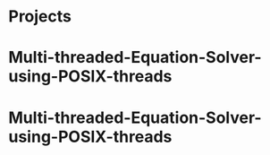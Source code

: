 # Projects
# Multi-threaded-Equation-Solver-using-POSIX-threads
# Multi-threaded-Equation-Solver-using-POSIX-threads
